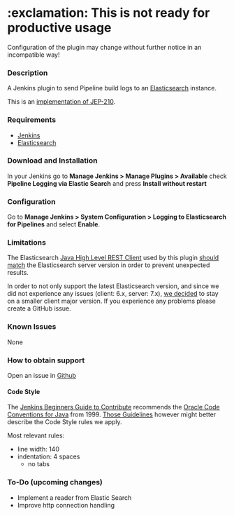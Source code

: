 <h1> :exclamation: This is not ready for productive usage</h1>

Configuration of the plugin may change without further notice in an incompatible way!

### Description

A Jenkins plugin to send Pipeline build logs to an [Elasticsearch](https://www.elastic.co/products/elasticsearch) instance.

This is an [implementation of JEP-210](https://github.com/jenkinsci/jep/blob/master/jep/210/README.adoc).


### Requirements

 - [Jenkins](https://jenkins.io/)
 - [Elasticsearch](https://www.elastic.co/products/elasticsearch)

### Download and Installation

In your Jenkins go to **Manage Jenkins > Manage Plugins > Available** check **Pipeline Logging via Elastic Search** and press **Install without restart**

### Configuration

Go to **Manage Jenkins > System Configuration > Logging to Elasticsearch for Pipelines** and select **Enable**.

### Limitations

The Elasticsearch [Java High Level REST Client](https://www.elastic.co/guide/en/elasticsearch/client/java-rest/master/java-rest-high.html)
used by this plugin [should match](https://www.elastic.co/guide/en/elasticsearch/client/java-rest/master/java-rest-high-compatibility.html) the Elasticsearch server version in order to prevent unexpected results.

In order to not only support the latest Elasticsearch version, and since we did not experience any issues (client: 6.x, server: 7.x), [we decided](https://github.com/SAP/elasticsearch-logs-plugin/issues/13) to stay on a smaller client major version. If you experience any problems please create a GitHub issue.

### Known Issues

None

### How to obtain support

Open an issue in [Github](https://github.com/sap/pipeline-elasticsearch-logs-plugin/issues)

#### Code Style

The [Jenkins Beginners Guide to Contribute](https://wiki.jenkins.io/display/JENKINS/Beginners+Guide+to+Contributing#BeginnersGuidetoContributing-CodeStyle) recommends the [Oracle Code Conventions for Java](http://www.oracle.com/technetwork/java/codeconvtoc-136057.html) from 1999.
[Those Guidelines](https://wiki.jenkins.io/display/JENKINS/Code+Style+Guidelines) however might better describe the Code Style rules we apply.

Most relevant rules:
- line width: 140
- indentation: 4 spaces
    - no tabs

### To-Do (upcoming changes)

- Implement a reader from Elastic Search
- Improve http connection handling

